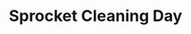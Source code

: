 ---
title: Sprocket Cleaning Day
image: https://farm1.staticflickr.com/810/26128366567_45f3add0ba_k.jpg
thumbnail: https://farm1.staticflickr.com/810/26128366567_5b4a9ab4fb_n.jpg
caption: SRAM 11-28 Cassette
---